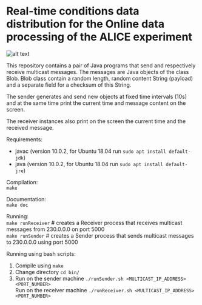 # Real-time conditions data distribution for the Online data processing of the ALICE experiment


![alt text](https://github.com/dosarudaniel/ReliableMulticastForALICE/blob/master/ReliableMulticast.png)

This repository contains a pair of Java programs that send and respectively receive multicast messages. The messages are Java objects of the class Blob.
Blob class contain a random length, random content String (payload) and a separate field for a checksum of this String.

The sender generates and send new objects at fixed time intervals (10s) and at the same time print the current time and message content on the screen.

The receiver instances also print on the screen the current time and the received message.


Requirements:
 - javac (version 10.0.2, for Ubuntu 18.04 run `sudo apt install default-jdk`)  
 - java (version 10.0.2, for Ubuntu 18.04 run `sudo apt install default-jre`)  

Compilation:  
 `make`

Documentation:  
  `make doc`  

Running:  
`make runReceiver` # creates a Receiver process that receives multicast messages from 230.0.0.0 on port 5000   
`make runSender`   # creates a Sender process that sends multicast messages to 230.0.0.0 using port 5000

Running using bash scripts:
1. Compile using `make`
2. Change directory `cd bin/`
3. Run on the sender machine `./runSender.sh <MULTICAST_IP_ADDRESS> <PORT_NUMBER>`  
   Run on the receiver machine `./runReceiver.sh <MULTICAST_IP_ADDRESS> <PORT_NUMBER>`
